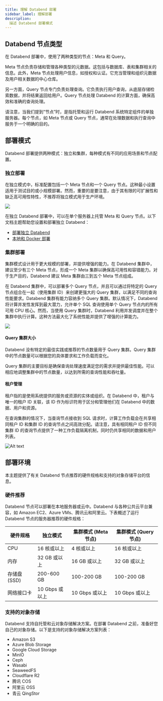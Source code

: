 ```yaml
---
title: 理解 Databend 部署
sidebar_label: 理解部署
description:
  描述 Databend 部署模式
---
```


## Databend 节点类型

在 Databend 部署中，使用了两种类型的节点：Meta 和 Query。

Meta 节点负责存储和管理各种类型的元数据。这包括与数据库、表和集群相关的信息。此外，Meta 节点处理用户信息，如授权和认证。它充当管理和组织元数据及用户相关数据的中心仓库。

另一方面，Query 节点专门负责处理查询。它负责执行用户查询，从底层存储检索数据，并将结果返回给用户。Query 节点处理 Databend 的计算方面，确保高效和准确的查询处理。

请注意，当我们提到“节点”时，是指托管和运行 Databend 系统特定组件的单独服务器。每个节点，如 Meta 节点或 Query 节点，通常在处理数据和执行查询中服务于一个明确的目的。

## 部署模式

Databend 部署提供两种模式：独立和集群，每种模式有不同的应用场景和节点配置。

### 独立部署

在独立模式中，标准配置包括一个 Meta 节点和一个 Query 节点。这种最小设置适用于测试目的或小规模部署。然而，重要的是要注意，由于其有限的可扩展性和缺乏高可用性特性，不推荐将独立模式用于生产环境。

<img src="/img/deploy/deploy-standalone-arch.png"/>

在独立 Databend 部署中，可以在单个服务器上托管 Meta 和 Query 节点。以下文档主题帮助您设置和部署独立 Databend：

- [部署独立 Databend](01-deploying-databend.md)
- [本地和 Docker 部署](03-deploying-local.md)

### 集群部署

集群模式设计用于更大规模的部署，并提供增强的能力。在 Databend 集群中，建议至少有三个 Meta 节点，形成一个 Meta 集群以确保高可用性和容错能力。对于生产目的，Databend 建议 Meta 集群由三到五个 Meta 节点组成。

在 Databend 集群中，可以部署多个 Query 节点，并且可以通过将特定的 Query 节点组合在一起（使用集群 ID）来创建更强大的 Query 集群，以满足不同的查询性能要求。Databend 集群有能力容纳多个 Query 集群。默认情况下，Databend 将计算并发性发挥到最大潜力，允许单个 SQL 查询使用单个 Query 节点内的所有可用 CPU 核心。然而，当使用 Query 集群时，Databend 利用并发调度并在整个集群中执行计算。这种方法最大化了系统性能并提供了增强的计算能力。

<img src="/img/deploy/deploy-cluster-arch.png"/>

#### Query 集群大小

Databend 没有特定的最佳实践或推荐的节点数量用于 Query 集群。Query 集群中的节点数量可以根据您的具体要求和工作负载而变化。

Query 集群的主要目标是确保查询处理速度满足您的需求并提供最佳性能。可以相应地调整集群中的节点数量，以达到所需的查询性能和吞吐量。

#### 租户管理

租户指的是使用系统提供的服务或资源的实体或组织。在 Databend 中，租户与唯一的租户 ID 关联，该 ID 作为标识符用于区分和管理他们在 Databend 中的数据、用户和资源。

在查询集群的情况下，当查询节点接收到 SQL 请求时，计算工作负载会在共享相同租户 ID 和集群 ID 的查询节点之间高效分配。请注意，具有相同租户 ID 但不同集群 ID 的查询节点提供了一种工作负载隔离机制，同时仍共享相同的数据和用户列表。

![Alt text](@site/docs/public/img/deploy/tenantid.PNG)

## 部署环境

本主题提供了有关 Databend 节点推荐的硬件规格和支持的对象存储平台的信息。

### 硬件推荐

Databend 节点可以部署在本地服务器或云中。Databend 与各种公共云平台兼容，如 Amazon EC2、Azure VMs、腾讯云和阿里云。下表概述了运行 Databend 节点的服务器推荐的硬件规格：

| 硬件规格                  	| 独立模式         	| 集群模式 (Meta 节点) 	| 集群模式 (Query 节点) 	|
|-------------------------	|------------------	|--------------------------	|---------------------------	|
| CPU                     	| 16 核或以上      	| 4 核或以上              	| 16 核或以上               	|
| 内存                     	| 32 GB 或以上     	| 16 GB 或以上            	| 32 GB 或以上             	|
| 存储盘 (SSD)               | 200-600 GB       	| 100-200 GB              	| 100-200 GB               	|
| 网络接口卡               	| 10 Gbps 或以上   	| 10 Gbps 或以上          	| 10 Gbps 或以上           	|

### 支持的对象存储

Databend 支持自托管和云对象存储解决方案。在部署 Databend 之前，准备好您自己的对象存储。以下是支持的对象存储解决方案列表：

- Amazon S3
- Azure Blob Storage
- Google Cloud Storage
- MinIO
- Ceph
- Wasabi
- SeaweedFS
- Cloudflare R2
- 腾讯 COS
- 阿里云 OSS
- 青云 QingStor